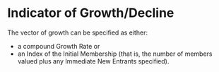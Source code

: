 # Indicator of Growth/Decline

The vector of growth can be specified as either:

-   a compound Growth Rate or
-   an Index of the Initial Membership (that is, the number of members
    valued plus any Immediate New Entrants specified).
